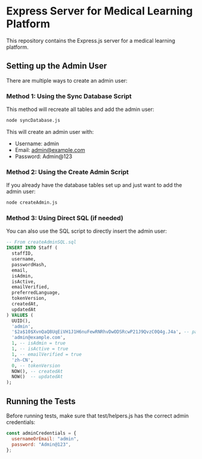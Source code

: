 # Express Server for Medical Learning Platform

This repository contains the Express.js server for a medical learning platform.

## Setting up the Admin User

There are multiple ways to create an admin user:

### Method 1: Using the Sync Database Script

This method will recreate all tables and add the admin user:

```bash
node syncDatabase.js
```

This will create an admin user with:
- Username: admin
- Email: admin@example.com
- Password: Admin@123

### Method 2: Using the Create Admin Script

If you already have the database tables set up and just want to add the admin user:

```bash
node createAdmin.js
```

### Method 3: Using Direct SQL (if needed)

You can also use the SQL script to directly insert the admin user:

```sql
-- From createAdminSQL.sql
INSERT INTO Staff (
  staffID, 
  username, 
  passwordHash, 
  email, 
  isAdmin, 
  isActive, 
  emailVerified, 
  preferredLanguage, 
  tokenVersion, 
  createdAt, 
  updatedAt
) VALUES (
  UUID(),
  'admin', 
  '$2a$10$XvnQaQ8UqEiVH1J1H6nuFewRNRhvDwODSRcwP21J9QvzC0Q4g.J4a', -- password is 'Admin@123'
  'admin@example.com', 
  1, -- isAdmin = true
  1, -- isActive = true
  1, -- emailVerified = true
  'zh-CN', 
  0, -- tokenVersion
  NOW(), -- createdAt
  NOW()  -- updatedAt
);
```

## Running the Tests

Before running tests, make sure that test/helpers.js has the correct admin credentials:

```javascript
const adminCredentials = {
  usernameOrEmail: "admin", 
  password: "Admin@123", 
};
``` 